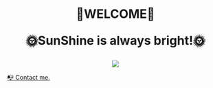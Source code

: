 <div align="center">
<h1>
    <p>💎WELCOME💎</p>
    <p>🌞SunShine is always bright!🌞</p>
</h1>
  
<p align = "center">
<a href="#"><img src = "https://github-readme-stats.vercel.app/api/wakatime?username=sunshine95331"></a>
    <!--   <br><br> -->
<!--   <a href="https://git.io/streak-stats"><img src="https://github-readme-streak-stats.herokuapp.com?user=sunshine95331&theme=dark&mode=weekly&hide_total_contributions=true" alt="GitHub Streak" /></a> -->
<!--   <a href="#"><img src = "https://github-readme-stats.vercel.app/api?username=sunshine95331&hide_border=true&rank_icon=github&show_icons=true&include_all_commits=true&count_private=true&theme=tokyonight&line_height=27&show=reviews,discussions_started,discussions_answered,prs_merged,prs_merged_percentage"></a> -->
</p>

<p align="left">
<a href="mailto:sunshine95331@gmail.com">📭 Contact me.</a>
</p>

<!--
**sunshine95331/sunshine95331** is a ✨ _special_ ✨ repository because its `README.md` (this file) appears on your GitHub profile.

Here are some ideas to get you started:

- 🔭 I’m currently working on ...
- 🌱 I’m currently learning ...
- 👯 I’m looking to collaborate on ...
- 🤔 I’m looking for help with ...
- 💬 Ask me about ...
- 📫 How to reach me: ...
- 😄 Pronouns: ...
- ⚡ Fun fact: ...
-->
